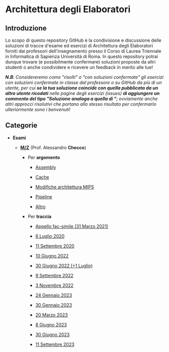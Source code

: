 # Architettura degli Elaboratori

## Introduzione
Lo scopo di questo repository GitHub è la condivisione e discussione delle soluzioni di tracce d'esame ed esercizi di Architettura degli Elaboratori forniti dai professori dell'insegnamento presso il Corso di Laurea Triennale in Informatica di Sapienza Università di Roma. In questo repository potrai dunque trovare (e possibilmente confermare) soluzioni proposte da altri studenti o anche condividere e ricevere un feedback in merito alle tue!

_**N.B**: Considereremo come "risolti" o "con soluzioni confermate" gli esercizi con soluzioni confermate in classe dal professore o su GitHub da più di un utente, per cui **se la tua soluzione coincide con quella pubblicata da un altro utente ricodati** nelle pagine degli esercizi (issues) **di aggiungere un commento del tipo "Soluzione analoga a quella di <nome>"**; ovviamente anche altri approcci risolutivi che portano allo stesso risultato per confermarlo ulteriormente sono i benvenuti!_

## Categorie

- **Esami**

  - [**M/Z**](../../discussions?discussions_q=is%3Aopen+category%3A"Altro+(M%2FZ)"+category%3A"Assembly+(M%2FZ)"+category%3A"Cache+(M%2FZ)"+category%3A"Modifiche+architettura+MIPS+(M%2FZ)"+category%3A"Pipeline+(M%2FZ)") (Prof. Alessandro **Checco**)

    - Per **argomento**

      - [Assembly](../../discussions/categories/esami?discussions_q=is%3Aopen+category%3A"Assembly+(M-Z)")

      - [Cache](../../discussions/categories/cache?discussions_q=is%3Aopen+category%3A"Cache+(M-Z)")

      - [Modifiche architettura MIPS](../../discussions/categories/modifiche-architettura-mips?discussions_q=is%3Aopen+category%3A"Modifiche+architettura+MIPS+(M-Z)")

      - [Pipeline](../../discussions/categories/pipeline?discussions_q=is%3Aopen+category%3A"Pipeline+(M-Z)")

      - [Altro](../../discussions/categories/altro?discussions_q=is%3Aopen+category%3A"Altro+(M-Z)")

    - Per **traccia**

      - [Appello fac-simile (31 Marzo 2021)](../../discussions?discussions_q=is%3Aopen+label%3A"fac-simile+31+marzo+2021")

      - [6 Luglio 2020](../../discussions?discussions_q=is%3Aopen+label%3A"6+luglio+2020")

      - [11 Settembre 2020](../../discussions?discussions_q=is%3Aopen+label%3A"11+settembre+2020")

      - [10 Giugno 2022](../../discussions?discussions_q=is%3Aopen+label%3A"10+giugno+2022")

      - [30 Giugno 2022 (+1 Luglio)](../../discussions?discussions_q=is%3Aopen+label%3A"30+giugno+2022")

      - [9 Settembre 2022](../../discussions?discussions_q=is%3Aopen+label%3A"9+settembre+2022")

      - [3 Novembre 2022](../../discussions?discussions_q=is%3Aopen+label%3A"3+novembre+2022")

      - [24 Gennaio 2023](../../discussions?discussions_q=is%3Aopen+label%3A"24+gennaio+2023")

      - [30 Gennaio 2023](../../discussions?discussions_q=is%3Aopen+label%3A"30+gennaio+2023")

      - [20 Marzo 2023](../../discussions?discussions_q=is%3Aopen+label%3A"20+marzo+2023")

      - [8 Giugno 2023](../../discussions?discussions_q=is%3Aopen+label%3A"8+giugno+2023")

      - [30 Giugno 2023](../../discussions?discussions_q=is%3Aopen+label%3A"30+giugno+2023")

      - [11 Settembre 2023](../../discussions?discussions_q=is%3Aopen+label%3A"11+settembre+2023")

